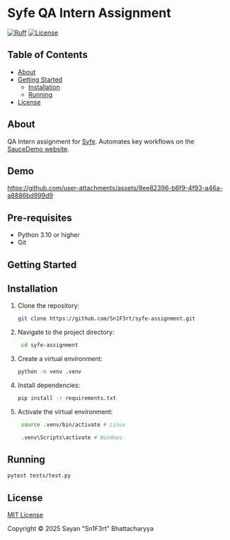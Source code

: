 # Syfe QA Intern Assignment

[![Ruff](https://github.com/Sn1F3rt/syfe-assignment/actions/workflows/ruff.yml/badge.svg)](https://github.com/Sn1F3rt/syfe-assignment/actions/workflows/ruff.yml)
[![License](https://img.shields.io/github/license/Sn1F3rt/syfe-assignment)](LICENSE)

## Table of Contents

- [About](#about)
- [Getting Started](#getting-started)
    - [Installation](#installation)
    - [Running](#running)
- [License](#license)

## About

QA Intern assignment for [Syfe](https://syfe.com). Automates key workflows on the [SauceDemo website](https://www.saucedemo.com/).

## Demo

https://github.com/user-attachments/assets/8ee82396-b6f9-4f93-a46a-a8886bd999d9

## Pre-requisites

- Python 3.10 or higher
- Git

## Getting Started

## Installation

1. Clone the repository:

   ```bash
   git clone https://github.com/Sn1F3rt/syfe-assignment.git
   ```

2. Navigate to the project directory:

   ```bash
    cd syfe-assignment
    ```

3. Create a virtual environment:

   ```bash
   python -m venv .venv
   ```

4. Install dependencies:

   ```bash
   pip install -r requirements.txt
   ```

5. Activate the virtual environment:

   ```bash
    source .venv/bin/activate # Linux
   
    .venv\Scripts\activate # Windows
    ```

## Running

```bash
pytest tests/test.py
```

## License

[MIT License](LICENSE)

Copyright &copy; 2025 Sayan "Sn1F3rt" Bhattacharyya
